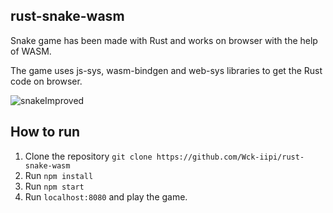 ## rust-snake-wasm
Snake game has been made with Rust and works on browser with the help of WASM.

The game uses js-sys, wasm-bindgen and web-sys libraries to get the Rust code on browser.

![snakeImproved](https://github.com/Wck-iipi/rust-snake-wasm/assets/110763795/1d9c23b2-531f-4259-9b7d-0add70bc9c96)


## How to run
1. Clone the repository `git clone https://github.com/Wck-iipi/rust-snake-wasm`
2. Run `npm install`
3. Run `npm start`
4. Run `localhost:8080` and play the game.
